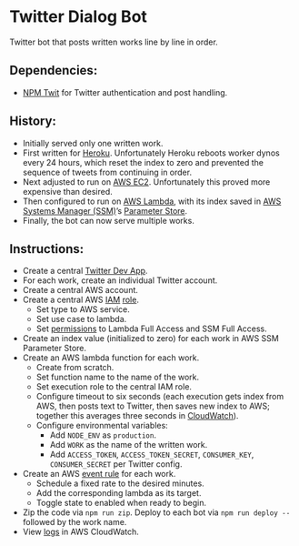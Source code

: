 # Twitter Dialog Bot

Twitter bot that posts written works line by line in order.

## Dependencies:
- [NPM Twit](https://www.npmjs.com/package/twit) for Twitter authentication and post handling.

## History:
- Initially served only one written work.
- First written for [Heroku](https://www.heroku.com/). Unfortunately Heroku reboots worker dynos every 24 hours, which reset the index to zero and prevented the sequence of tweets from continuing in order.
- Next adjusted to run on [AWS EC2](https://aws.amazon.com/ec2/). Unfortunately this proved more expensive than desired.
- Then configured to run on [AWS Lambda](https://aws.amazon.com/lambda/), with its index saved in [AWS Systems Manager (SSM)](https://aws.amazon.com/systems-manager/)’s [Parameter Store](https://docs.aws.amazon.com/systems-manager/latest/userguide/systems-manager-parameter-store.html).
- Finally, the bot can now serve multiple works.

## Instructions:
- Create a central [Twitter Dev App](https://developer.twitter.com/en/docs/basics/apps/overview).
- For each work, create an individual Twitter account.
- Create a central AWS account.
- Create a central AWS [IAM](https://aws.amazon.com/iam/) [role](https://aws.amazon.com/iam/features/manage-roles/).
  - Set type to AWS service.
  - Set use case to lambda.
  - Set [permissions](https://aws.amazon.com/iam/features/manage-permissions/) to Lambda Full Access and SSM Full Access.
- Create an index value (initialized to zero) for each work in AWS SSM Parameter Store.
- Create an AWS lambda function for each work.
  - Create from scratch.
  - Set function name to the name of the work.
  - Set execution role to the central IAM role.
  - Configure timeout to six seconds (each execution gets index from AWS, then posts text to Twitter, then saves new index to AWS; together this averages three seconds in [CloudWatch](https://aws.amazon.com/cloudwatch/)).
  - Configure environmental variables:
      - Add `NODE_ENV` as `production`.
      - Add `WORK` as the name of the written work.
      - Add `ACCESS_TOKEN`, `ACCESS_TOKEN_SECRET`, `CONSUMER_KEY`, `CONSUMER_SECRET` per Twitter config.
- Create an AWS [event rule](https://docs.aws.amazon.com/AmazonCloudWatch/latest/events/Create-CloudWatch-Events-Scheduled-Rule.html) for each work.
  - Schedule a fixed rate to the desired minutes.
  - Add the corresponding lambda as its target.
  - Toggle state to enabled when ready to begin.
- Zip the code via `npm run zip`. Deploy to each bot via `npm run deploy -- ` followed by the work name.
- View [logs](https://docs.aws.amazon.com/AmazonCloudWatch/latest/logs/WhatIsCloudWatchLogs.html) in AWS CloudWatch.

